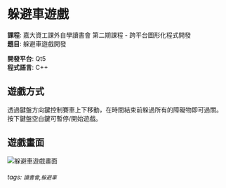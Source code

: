 # 躲避車遊戲
**課程**: 嘉大資工課外自學讀書會 第二期課程 - 跨平台圖形化程式開發  
**題目**: 躲避車遊戲開發  

**開發平台**: Qt5  
**程式語言**: C++  

## 遊戲方式
透過鍵盤方向鍵控制賽車上下移動，在時間結束前躲過所有的障礙物即可過關。  
按下鍵盤空白鍵可暫停/開始遊戲。

## 遊戲畫面
![躲避車遊戲畫面](https://i.imgur.com/tDB9l0R.jpg)

###### tags: `讀書會`,`躲避車`